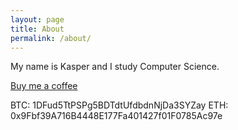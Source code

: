 ```yaml
---
layout: page
title: About 
permalink: /about/
---
```


My name is Kasper and I study Computer Science. 

[Buy me a coffee](https://buymeacoffee.com/busiju)

BTC: 1DFud5TtPSPg5BDTdtUfdbdnNjDa3SYZay
ETH: 0x9Fbf39A716B4448E177Fa401427f01F0785Ac97e
